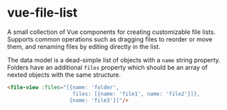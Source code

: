 # vue-file-list

A small collection of Vue components for creating customizable file lists.
Supports common operations such as dragging files to reorder or move them,
and renaming files by editing directly in the list.

The data model is a dead-simple list of objects with a `name` string property.
Folders have an additional `files` property which should be an array of
nexted objects with the same structure.

```html
<file-view :files="[{name: 'folder',
                     files: [{name: 'file1', name: 'file2'}]},
                    {name: 'file3'}]"/>
```